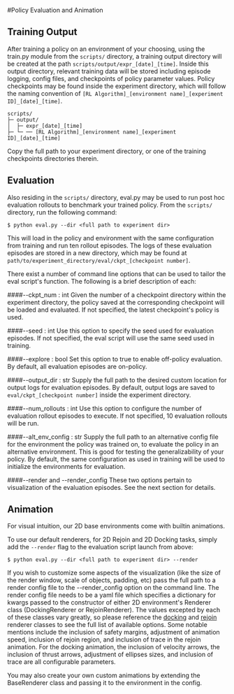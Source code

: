 #Policy Evaluation and Animation

## Training Output

After training a policy on an environment of your choosing, using the train.py module 
from the `scripts/` directory, a training output directory will be created at the path 
`scripts/output/expr_[date]_[time]`. Inside this output directory, relevant training data 
will be stored including episode logging, config files, and checkpoints of policy parameter values. 
Policy checkpoints may be found inside the experiment directory, which will follow the naming convention
of `[RL Algorithm]_[environment name]_[experiment ID]_[date]_[time]`.

```
scripts/
├─ output/
│  ├─ expr_[date]_[time]
├─ └─ ── [RL Algorithm]_[environment name]_[experiment ID]_[date]_[time]
```

Copy the full path to your experiment directory, or one of the training checkpoints directories
therein.

## Evaluation

Also residing in the `scripts/` directory, eval.py may be used to run post hoc evaluation
rollouts to benchmark your trained policy. From the `scripts/` directory, run the following
command:

`$ python eval.py --dir <full path to experiment dir>`

This will load in the policy and environment with the same configuration from training and run
ten rollout episodes. The logs of these evaluation episodes are stored in a new directory, which
may be found at `path/to/experiment_directory/eval/ckpt_[checkpoint number]`.

There exist a number of command line options that can be used to tailor the eval script's function.
The following is a brief description of each:

####--ckpt_num : int
Given the number of a checkpoint directory within the experiment directory, the policy saved at the corresponding
checkpoint will be loaded and evaluated. If not specified, the latest checkpoint's policy is used.

####--seed : int
Use this option to specify the seed used for evaluation episodes. If not specified, the eval script will use the
same seed used in training.

####--explore : bool
Set this option to true to enable off-policy evaluation. By default, all evaluation episodes are on-policy.

####--output_dir : str
Supply the full path to the desired custom location for output logs for evaluation episodes. By default, output logs
are saved to `eval/ckpt_[checkpoint number]` inside the experiment directory.

####--num_rollouts : int
Use this option to configure the number of evaluation rollout episodes to execute. If not specified, 10 evaluation
rollouts will be run.

####--alt_env_config : str
Supply the full path to an alternative config file for the environment the policy was trained on, to evaluate the policy
in an alternative environment. This is good for testing the generalizability of your policy. By default, the same 
configuration as used in training will be used to initialize the environments for evaluation.

####--render and --render_config
These two options pertain to visualization of the evaluation episodes. See the next section for details.

## Animation
For visual intuition, our 2D base environments come with builtin animations.

To use our default renderers, for 2D Rejoin and 2D Docking tasks, simply add the `--render`
flag to the evaluation script launch from above:

`$ python eval.py --dir <full path to experiment dir> --render`

If you wish to customize some aspects of the visualization (like the size of the render window, scale of objects, 
padding, etc) pass the full path to a render config file to the --render_config option on the command line. The 
render config file needs to be a yaml file which specifies a dictionary for kwargs passed to the constructor of either 
2D environment's Renderer class (DockingRenderer or RejoinRenderer). The values excepted by each of these classes vary
greatly, so please reference the [docking](../../saferl/aerospace/tasks/docking/render.py) and 
[rejoin](../../saferl/aerospace/tasks/rejoin/render.py) renderer classes to see the full list of available options. Some
notable mentions include the inclusion of safety margins, adjustment of animation speed, inclusion of rejoin region, and 
inclusion of trace in the rejoin animation. For the docking animation, the inclusion of velocity arrows, the inclusion 
of thrust arrows, adjustment of ellipses sizes, and inclusion of trace are all configurable parameters.

You may also create your own custom animations by extending the BaseRenderer class and passing
it to the environment in the config.
